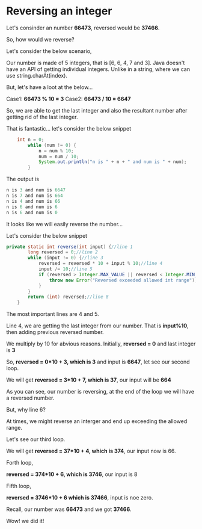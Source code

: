 # Reversing an integer

Let's consinder an number **66473**, reversed would be **37466**.

So, how would we reverse?

Let's consider the below scenario,

Our number is made of 5 integers, that is [6, 6, 4, 7 and 3]. Java doesn't have an API of getting individual integers. 
Unlike in a string, where we can use string.charAt(index).

But, let's have a loot at the below...

Case1: **66473 % 10 = 3**
Case2: **66473 / 10 = 6647**

So, we are able to get the last integer and also the resultant number after getting rid of the last integer.

That is fantastic... let's consider the below snippet

```java
    int n = 0;
		while (num != 0) {
			n = num % 10;
			num = num / 10;
			System.out.println("n is " + n + " and num is " + num);
		}
```

The output is

```java
n is 3 and num is 6647
n is 7 and num is 664
n is 4 and num is 66
n is 6 and num is 6
n is 6 and num is 0
```

It looks like we will easily reverse the number...


Let's consider the below snippet

```java
private static int reverse(int input) {//line 1
		long reversed = 0;//line 2
		while (input != 0) {//line 3
			reversed = reversed * 10 + input % 10;//line 4
			input /= 10;//line 5
			if (reversed > Integer.MAX_VALUE || reversed < Integer.MIN_VALUE) {//line 6
				throw new Error("Reversed exceeded allowed int range");//line 7
			}
		}
		return (int) reversed;//line 8
	}
```

The most important lines are 4 and 5.

Line 4, we are getting the last integer from our number. That is **input%10**, then adding previous reversed number.

We multiply by 10 for abvious reasons. Initially, **reversed = 0** and last integer is **3**

So, **reversed = 0*10 + 3, which is 3** and input is **6647**, let see our second loop.

We will get **reversed = 3*10 + 7, which is 37**, our input will be **664**

As you can see, our number is reversing, at the end of the loop we will have a reversed number.

But, why line 6? 

At times, we might reverse an interger and end up exceeding the allowed range. 

Let's see our third loop.

We will get **reversed = 37*10 + 4, which is 374**, our input now is 66.

Forth loop,

**reversed = 374*10 + 6, which is 3746**, our input is 8

Fifth loop,

**reversed = 3746*10 + 6 which is 37466**, input is noe zero.

Recall, our number was **66473** and we got **37466**.

Wow! we did it!

